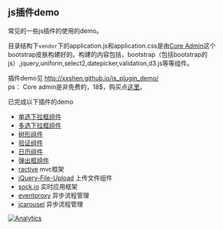 ## js插件demo
常见的一些js插件的使用的demo。

目录结构下`vendor`下的application.js和application.css是由[Core Admin](https://wrapbootstrap.com/theme/core-admin-WB0135486)这个bootstrap皮肤构建好的。构建的内容包括，bootstrap（包括bootstrap的js）,jquery,uniform,select2,datepicker,validation,d3.js等等组件。    

插件demo见 http://xxshen.github.io/js_plugin_demo/    
ps： Core admin是非免费的，18$，购买点[这里](https://wrapbootstrap.com/theme/core-admin-WB0135486)。

已完成以下插件的demo
* [单选下拉框组件](http://xxshen.github.io/js_plugin_demo/uniform/demo.html)
* [多选下拉框组件](http://xxshen.github.io/js_plugin_demo/select2/demo.html)
* [树形组件](http://xxshen.github.io/js_plugin_demo/ztree/demo.html)
* [验证组件](http://xxshen.github.io/js_plugin_demo/validationEngine/demo.html)
* [日历组件](http://xxshen.github.io/js_plugin_demo/datetimepicker/demo.html)
* [弹出框组件](http://xxshen.github.io/js_plugin_demo/spot/demo.html)
* [ractive](http://xxshen.github.io/js_plugin_demo/ractive/demo.html) mvc框架
* [jQuery-File-Upload](https://github.com/XXShen/js_plugin_demo/tree/master/fileUpload) 上传文件组件
* [sock.io](https://github.com/XXShen/js_plugin_demo/tree/master/webSocket) 实时应用框架
* [eventproxy](http://xxshen.github.io/js_plugin_demo/eventProxy/demo.html) 异步流程管理
* [jcarousel](http://xxshen.github.io/js_plugin_demo/jcarousel/demo.html) 异步流程管理


[![Analytics](https://ga-beacon.appspot.com/UA-51368834-1/js_plugin_demo/readme)](https://github.com/igrigorik/ga-beacon)
